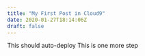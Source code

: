 ```yaml
---
title: "My First Post in Cloud9"
date: 2020-01-27T18:14:06Z
draft: false
---
```


This should auto-deploy
This is one more step